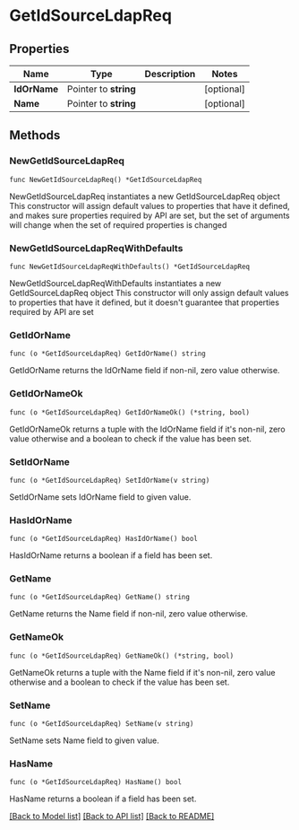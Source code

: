 # GetIdSourceLdapReq

## Properties

Name | Type | Description | Notes
------------ | ------------- | ------------- | -------------
**IdOrName** | Pointer to **string** |  | [optional] 
**Name** | Pointer to **string** |  | [optional] 

## Methods

### NewGetIdSourceLdapReq

`func NewGetIdSourceLdapReq() *GetIdSourceLdapReq`

NewGetIdSourceLdapReq instantiates a new GetIdSourceLdapReq object
This constructor will assign default values to properties that have it defined,
and makes sure properties required by API are set, but the set of arguments
will change when the set of required properties is changed

### NewGetIdSourceLdapReqWithDefaults

`func NewGetIdSourceLdapReqWithDefaults() *GetIdSourceLdapReq`

NewGetIdSourceLdapReqWithDefaults instantiates a new GetIdSourceLdapReq object
This constructor will only assign default values to properties that have it defined,
but it doesn't guarantee that properties required by API are set

### GetIdOrName

`func (o *GetIdSourceLdapReq) GetIdOrName() string`

GetIdOrName returns the IdOrName field if non-nil, zero value otherwise.

### GetIdOrNameOk

`func (o *GetIdSourceLdapReq) GetIdOrNameOk() (*string, bool)`

GetIdOrNameOk returns a tuple with the IdOrName field if it's non-nil, zero value otherwise
and a boolean to check if the value has been set.

### SetIdOrName

`func (o *GetIdSourceLdapReq) SetIdOrName(v string)`

SetIdOrName sets IdOrName field to given value.

### HasIdOrName

`func (o *GetIdSourceLdapReq) HasIdOrName() bool`

HasIdOrName returns a boolean if a field has been set.

### GetName

`func (o *GetIdSourceLdapReq) GetName() string`

GetName returns the Name field if non-nil, zero value otherwise.

### GetNameOk

`func (o *GetIdSourceLdapReq) GetNameOk() (*string, bool)`

GetNameOk returns a tuple with the Name field if it's non-nil, zero value otherwise
and a boolean to check if the value has been set.

### SetName

`func (o *GetIdSourceLdapReq) SetName(v string)`

SetName sets Name field to given value.

### HasName

`func (o *GetIdSourceLdapReq) HasName() bool`

HasName returns a boolean if a field has been set.


[[Back to Model list]](../README.md#documentation-for-models) [[Back to API list]](../README.md#documentation-for-api-endpoints) [[Back to README]](../README.md)



